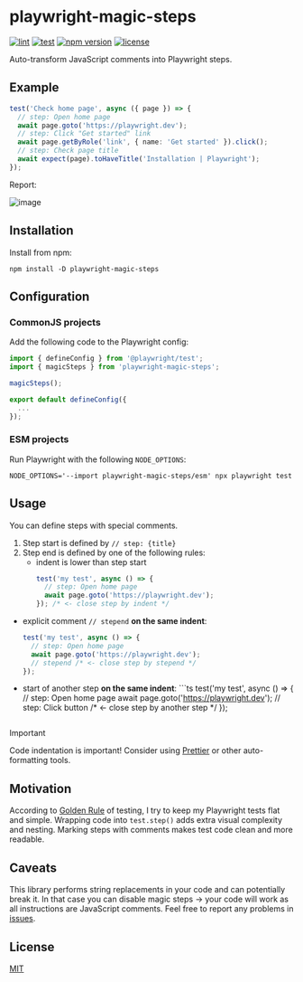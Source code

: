 # playwright-magic-steps

[![lint](https://github.com/vitalets/playwright-magic-steps/actions/workflows/lint.yaml/badge.svg)](https://github.com/vitalets/playwright-magic-steps/actions/workflows/lint.yaml)
[![test](https://github.com/vitalets/playwright-magic-steps/actions/workflows/test.yaml/badge.svg)](https://github.com/vitalets/playwright-magic-steps/actions/workflows/test.yaml)
[![npm version](https://img.shields.io/npm/v/playwright-magic-steps)](https://www.npmjs.com/package/playwright-magic-steps)
[![license](https://img.shields.io/npm/l/playwright-magic-steps)](https://github.com/vitalets/playwright-magic-steps/blob/main/LICENSE)

Auto-transform JavaScript comments into Playwright steps.

## Example
```ts
test('Check home page', async ({ page }) => {
  // step: Open home page
  await page.goto('https://playwright.dev');
  // step: Click "Get started" link
  await page.getByRole('link', { name: 'Get started' }).click();
  // step: Check page title
  await expect(page).toHaveTitle('Installation | Playwright');
});
```

Report:

![image](https://github.com/user-attachments/assets/70c38ae0-e451-468f-8678-71cc57a50ec1)

## Installation
Install from npm:
```
npm install -D playwright-magic-steps
```

## Configuration

### CommonJS projects
Add the following code to the Playwright config:
```ts
import { defineConfig } from '@playwright/test';
import { magicSteps } from 'playwright-magic-steps';

magicSteps();

export default defineConfig({
  ...
});
```

### ESM projects
Run Playwright with the following `NODE_OPTIONS`:
```
NODE_OPTIONS='--import playwright-magic-steps/esm' npx playwright test
```

## Usage
You can define steps with special comments.

1. Step start is defined by `// step: {title}`
2. Step end is defined by one of the following rules:
   * indent is lower than step start
      ```ts
      test('my test', async () => {
        // step: Open home page
        await page.goto('https://playwright.dev');
      }); /* <- close step by indent */
      ```
  * explicit comment `// stepend` **on the same indent**:
      ```ts
      test('my test', async () => {
        // step: Open home page
        await page.goto('https://playwright.dev');
        // stepend /* <- close step by stepend */
      });
      ```
  * start of another step **on the same indent**:
        ```ts
      test('my test', async () => {
        // step: Open home page
        await page.goto('https://playwright.dev');
        // step: Click button /* <- close step by another step */
      });
      ```

> [!IMPORTANT]
> Code indentation is important! Consider using [Prettier](https://prettier.io/) or other auto-formatting tools.

## Motivation
According to [Golden Rule](https://github.com/goldbergyoni/javascript-testing-best-practices?tab=readme-ov-file#section-0%EF%B8%8F⃣-the-golden-rule) of testing, I try to keep my Playwright tests flat and simple. Wrapping code into `test.step()` adds extra visual complexity and nesting. Marking steps with comments makes test code clean and more readable.

## Caveats
This library performs string replacements in your code and can potentially break it. In that case you can disable magic steps -> your code will work as all instructions are JavaScript comments. Feel free to report any problems in [issues](https://github.com/vitalets/playwright-magic-steps/issues).

## License
[MIT](https://github.com/vitalets/playwright-magic-steps/blob/main/LICENSE)
